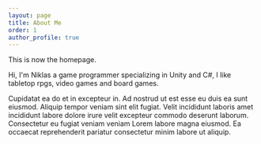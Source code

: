 ```yaml
---
layout: page
title: About Me
order: 1
author_profile: true
---
```


This is now the homepage.

Hi, I'm Niklas a game programmer specializing in Unity and C#, I like tabletop rpgs, video games and board games. 

Cupidatat ea do et in excepteur in. Ad nostrud ut est esse eu duis ea sunt eiusmod. Aliquip tempor veniam sint elit fugiat. Velit incididunt laboris amet incididunt labore dolore irure velit excepteur commodo deserunt laborum. Consectetur eu fugiat veniam veniam Lorem labore magna eiusmod. Ea occaecat reprehenderit pariatur consectetur minim labore ut aliquip.